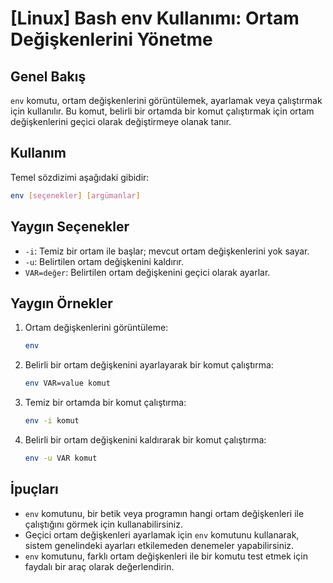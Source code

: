 # [Linux] Bash env Kullanımı: Ortam Değişkenlerini Yönetme

## Genel Bakış
`env` komutu, ortam değişkenlerini görüntülemek, ayarlamak veya çalıştırmak için kullanılır. Bu komut, belirli bir ortamda bir komut çalıştırmak için ortam değişkenlerini geçici olarak değiştirmeye olanak tanır.

## Kullanım
Temel sözdizimi aşağıdaki gibidir:
```bash
env [seçenekler] [argümanlar]
```

## Yaygın Seçenekler
- `-i`: Temiz bir ortam ile başlar; mevcut ortam değişkenlerini yok sayar.
- `-u`: Belirtilen ortam değişkenini kaldırır.
- `VAR=değer`: Belirtilen ortam değişkenini geçici olarak ayarlar.

## Yaygın Örnekler
1. Ortam değişkenlerini görüntüleme:
   ```bash
   env
   ```

2. Belirli bir ortam değişkenini ayarlayarak bir komut çalıştırma:
   ```bash
   env VAR=value komut
   ```

3. Temiz bir ortamda bir komut çalıştırma:
   ```bash
   env -i komut
   ```

4. Belirli bir ortam değişkenini kaldırarak bir komut çalıştırma:
   ```bash
   env -u VAR komut
   ```

## İpuçları
- `env` komutunu, bir betik veya programın hangi ortam değişkenleri ile çalıştığını görmek için kullanabilirsiniz.
- Geçici ortam değişkenleri ayarlamak için `env` komutunu kullanarak, sistem genelindeki ayarları etkilemeden denemeler yapabilirsiniz.
- `env` komutunu, farklı ortam değişkenleri ile bir komutu test etmek için faydalı bir araç olarak değerlendirin.